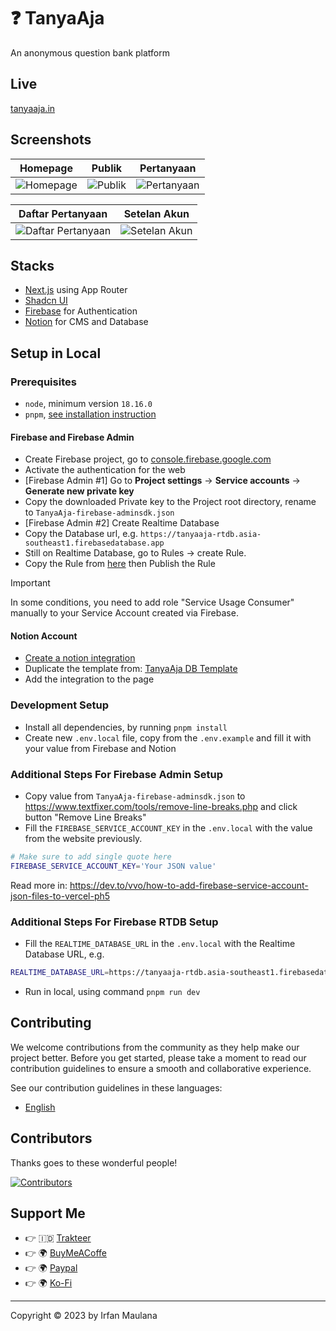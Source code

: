 # ❓ TanyaAja

An anonymous question bank platform

## Live

[tanyaaja.in](https://tanyaaja.in/)

## Screenshots

| Homepage                                 | Publik                               | Pertanyaan                                   |
| ---------------------------------------- | ------------------------------------ | -------------------------------------------- |
| ![Homepage](screenshots/01-homepage.png) | ![Publik](screenshots/04-publik.png) | ![Pertanyaan](screenshots/05-pertanyaan.png) |

| Daftar Pertanyaan                                          | Setelan Akun                                     |
| ---------------------------------------------------------- | ------------------------------------------------ |
| ![Daftar Pertanyaan](screenshots/02-daftar-pertanyaan.png) | ![Setelan Akun](screenshots/03-setelan-akun.png) |

## Stacks

- [Next.js](https://nextjs.org/) using App Router
- [Shadcn UI](https://ui.shadcn.com/)
- [Firebase](https://firebase.google.com/) for Authentication
- [Notion](https://www.notion.so/) for CMS and Database

## Setup in Local

### Prerequisites

- `node`, minimum version `18.16.0`
- `pnpm`, [see installation instruction](https://pnpm.io/installation)

#### Firebase and Firebase Admin

- Create Firebase project, go to [console.firebase.google.com](https://console.firebase.google.com)
- Activate the authentication for the web
- [Firebase Admin #1] Go to **Project settings** -> **Service accounts** -> **Generate new private key**
- Copy the downloaded Private key to the Project root directory, rename to `TanyaAja-firebase-adminsdk.json`
- [Firebase Admin #2] Create Realtime Database
- Copy the Database url, e.g. `https://tanyaaja-rtdb.asia-southeast1.firebasedatabase.app`
- Still on Realtime Database, go to Rules -> create Rule.
- Copy the Rule from [here](.firebase/rule.json) then Publish the Rule

> [!IMPORTANT]
> In some conditions, you need to add role "Service Usage Consumer" manually to your Service Account created via Firebase.

#### Notion Account

- [Create a notion integration](https://developers.notion.com/docs/create-a-notion-integration)
- Duplicate the template from: [TanyaAja DB Template](https://general-lady-e21.notion.site/TanyaAja-Template-d6454b3d41934057badb0e389ada5e73)
- Add the integration to the page

### Development Setup

- Install all dependencies, by running `pnpm install`
- Create new `.env.local` file, copy from the `.env.example` and fill it with your value from Firebase and Notion

### Additional Steps For Firebase Admin Setup

- Copy value from `TanyaAja-firebase-adminsdk.json` to https://www.textfixer.com/tools/remove-line-breaks.php and click button "Remove Line Breaks"
- Fill the `FIREBASE_SERVICE_ACCOUNT_KEY` in the `.env.local` with the value from the website previously.

```bash
# Make sure to add single quote here
FIREBASE_SERVICE_ACCOUNT_KEY='Your JSON value'
```

Read more in: https://dev.to/vvo/how-to-add-firebase-service-account-json-files-to-vercel-ph5


### Additional Steps For Firebase RTDB Setup

- Fill the `REALTIME_DATABASE_URL` in the `.env.local` with the Realtime Database URL, e.g.

```bash
REALTIME_DATABASE_URL=https://tanyaaja-rtdb.asia-southeast1.firebasedatabase.app
```

- Run in local, using command `pnpm run dev`

## Contributing

We welcome contributions from the community as they help make our project better. Before you get started, please take a moment to read our contribution guidelines to ensure a smooth and collaborative experience.

See our contribution guidelines in these languages:

- [English](CONTRIBUTING.md)

## Contributors

Thanks goes to these wonderful people!

[![Contributors](https://contrib.rocks/image?repo=mazipan/tanyaaja.in)](https://github.com/mazipan/tanyaaja.in/graphs/contributors)

## Support Me

- 👉 🇮🇩 [Trakteer](https://trakteer.id/mazipan/tip?utm_source=github-mazipan)
- 👉 🌍 [BuyMeACoffe](https://www.buymeacoffee.com/mazipan?utm_source=github-mazipan)
- 👉 🌍 [Paypal](https://www.paypal.me/mazipan?utm_source=github-mazipan)
- 👉 🌍 [Ko-Fi](https://ko-fi.com/mazipan?utm_source=github-mazipan)

---

Copyright © 2023 by Irfan Maulana
